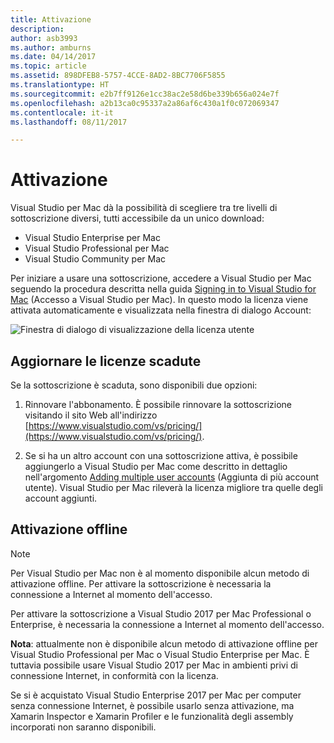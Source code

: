 ```yaml
---
title: Attivazione
description: 
author: asb3993
ms.author: amburns
ms.date: 04/14/2017
ms.topic: article
ms.assetid: 898DFEB8-5757-4CCE-8AD2-8BC7706F5855
ms.translationtype: HT
ms.sourcegitcommit: e2b7ff9126e1cc38ac2e58d6be339b656a024e7f
ms.openlocfilehash: a2b13ca0c95337a2a86af6c430a1f0c072069347
ms.contentlocale: it-it
ms.lasthandoff: 08/11/2017

---
```


# <a name="activation"></a>Attivazione

Visual Studio per Mac dà la possibilità di scegliere tra tre livelli di sottoscrizione diversi, tutti accessibile da un unico download:

* Visual Studio Enterprise per Mac
* Visual Studio Professional per Mac
* Visual Studio Community per Mac

Per iniziare a usare una sottoscrizione, accedere a Visual Studio per Mac seguendo la procedura descritta nella guida [Signing in to Visual Studio for Mac](~/signing-in.md) (Accesso a Visual Studio per Mac). In questo modo la licenza viene attivata automaticamente e visualizzata nella finestra di dialogo Account:

![Finestra di dialogo di visualizzazione della licenza utente](media/user-accounts-login.png)

## <a name="update-expired-licenses"></a>Aggiornare le licenze scadute 

Se la sottoscrizione è scaduta, sono disponibili due opzioni:

1. Rinnovare l'abbonamento. È possibile rinnovare la sottoscrizione visitando il sito Web all'indirizzo [https://www.visualstudio.com/vs/pricing/](https://www.visualstudio.com/vs/pricing/).

2. Se si ha un altro account con una sottoscrizione attiva, è possibile aggiungerlo a Visual Studio per Mac come descritto in dettaglio nell'argomento [Adding multiple user accounts](~/signing-in.md) (Aggiunta di più account utente). Visual Studio per Mac rileverà la licenza migliore tra quelle degli account aggiunti. 

## <a name="offline-activation"></a>Attivazione offline

> [!NOTE]
> Per Visual Studio per Mac non è al momento disponibile alcun metodo di attivazione offline. Per attivare la sottoscrizione è necessaria la connessione a Internet al momento dell'accesso.

Per attivare la sottoscrizione a Visual Studio 2017 per Mac Professional o Enterprise, è necessaria la connessione a Internet al momento dell'accesso.  

**Nota**: attualmente non è disponibile alcun metodo di attivazione offline per Visual Studio Professional per Mac o Visual Studio Enterprise per Mac. È tuttavia possibile usare Visual Studio 2017 per Mac in ambienti privi di connessione Internet, in conformità con la licenza.

Se si è acquistato Visual Studio Enterprise 2017 per Mac per computer senza connessione Internet, è possibile usarlo senza attivazione, ma Xamarin Inspector e Xamarin Profiler e le funzionalità degli assembly incorporati non saranno disponibili.
